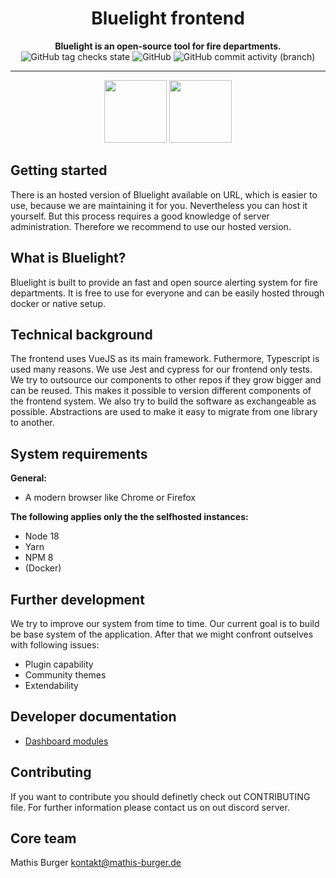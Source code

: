 <div align="center">
    <h1>Bluelight frontend</h1>
<strong>
    Bluelight is an open-source tool for fire departments.
</strong>
<br>
<img alt="GitHub tag checks state" src="https://img.shields.io/github/checks-status/bluelight-org/frontend-v3/main?style=for-the-badge">
<img alt="GitHub" src="https://img.shields.io/github/license/bluelight-org/frontend-v3?style=for-the-badge">
<img alt="GitHub commit activity (branch)" src="https://img.shields.io/github/commit-activity/m/bluelight-org/frontend-v3?style=for-the-badge">

</div>

<hr>

<div align="center">
    <img src="https://upload.wikimedia.org/wikipedia/commons/thumb/9/95/Vue.js_Logo_2.svg/2000px-Vue.js_Logo_2.svg.png" height="100">
    <img src="https://upload.wikimedia.org/wikipedia/commons/thumb/4/4c/Typescript_logo_2020.svg/1200px-Typescript_logo_2020.svg.png" height="100">
</div>

## Getting started

There is an hosted version of Bluelight available on URL, which is easier to use,
because we are maintaining it for you. Nevertheless you can host it yourself. But this
process requires a good knowledge of server administration. Therefore we recommend to
use our hosted version.

## What is Bluelight?

Bluelight is built to provide an fast and open source alerting system for
fire departments. It is free to use for everyone and can be easily hosted through docker or native setup.

## Technical background

The frontend uses VueJS as its main framework. Futhermore, Typescript is used many reasons. We use Jest and 
cypress for our frontend only tests. We try to outsource our components to other repos if they grow bigger and can be reused. This makes it possible to
version different components of the frontend system. We also try to build the software as exchangeable as possible. Abstractions are used to make it easy to migrate 
from one library to another. 

## System requirements

**General:**
- A modern browser like Chrome or Firefox

**The following applies only the the selfhosted instances:**
- Node 18
- Yarn 
- NPM 8
- (Docker)

## Further development

We try to improve our system from time to time. 
Our current goal is to build be base system of the application.
After that we might confront outselves with following issues:
- Plugin capability
- Community themes
- Extendability

## Developer documentation

- [Dashboard modules](docs/modules.md)

## Contributing

If you want to contribute you should definetly check out CONTRIBUTING file.
For further information please contact us on out discord server.

## Core team
Mathis Burger <kontakt@mathis-burger.de>

